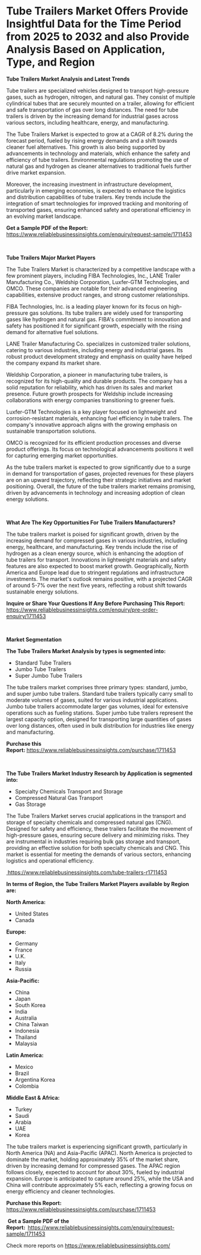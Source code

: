 <p><h1>Tube Trailers Market Offers Provide Insightful Data for the Time Period from 2025 to 2032 and also Provide Analysis Based on Application, Type, and Region</h1></p><p><strong>Tube Trailers Market Analysis and Latest Trends</strong></p>
<p><p>Tube trailers are specialized vehicles designed to transport high-pressure gases, such as hydrogen, nitrogen, and natural gas. They consist of multiple cylindrical tubes that are securely mounted on a trailer, allowing for efficient and safe transportation of gas over long distances. The need for tube trailers is driven by the increasing demand for industrial gases across various sectors, including healthcare, energy, and manufacturing.</p><p>The Tube Trailers Market is expected to grow at a CAGR of 8.2% during the forecast period, fueled by rising energy demands and a shift towards cleaner fuel alternatives. This growth is also being supported by advancements in technology and materials, which enhance the safety and efficiency of tube trailers. Environmental regulations promoting the use of natural gas and hydrogen as cleaner alternatives to traditional fuels further drive market expansion. </p><p>Moreover, the increasing investment in infrastructure development, particularly in emerging economies, is expected to enhance the logistics and distribution capabilities of tube trailers. Key trends include the integration of smart technologies for improved tracking and monitoring of transported gases, ensuring enhanced safety and operational efficiency in an evolving market landscape.</p></p>
<p><strong>Get a Sample PDF of the Report:&nbsp;</strong> <a href="https://www.reliablebusinessinsights.com/enquiry/request-sample/1711453?utm_campaign=96&utm_medium=2&utm_source=Github&utm_content=ia&utm_term=10012025&utm_id=tube-trailers">https://www.reliablebusinessinsights.com/enquiry/request-sample/1711453</a></p>
<p>&nbsp;</p>
<p><strong>Tube Trailers Major Market Players</strong></p>
<p><p>The Tube Trailers Market is characterized by a competitive landscape with a few prominent players, including FIBA Technologies, Inc., LANE Trailer Manufacturing Co., Weldship Corporation, Luxfer-GTM Technologies, and OMCO. These companies are notable for their advanced engineering capabilities, extensive product ranges, and strong customer relationships.</p><p>FIBA Technologies, Inc. is a leading player known for its focus on high-pressure gas solutions. Its tube trailers are widely used for transporting gases like hydrogen and natural gas. FIBA's commitment to innovation and safety has positioned it for significant growth, especially with the rising demand for alternative fuel solutions. </p><p>LANE Trailer Manufacturing Co. specializes in customized trailer solutions, catering to various industries, including energy and industrial gases. Its robust product development strategy and emphasis on quality have helped the company expand its market share. </p><p>Weldship Corporation, a pioneer in manufacturing tube trailers, is recognized for its high-quality and durable products. The company has a solid reputation for reliability, which has driven its sales and market presence. Future growth prospects for Weldship include increasing collaborations with energy companies transitioning to greener fuels.</p><p>Luxfer-GTM Technologies is a key player focused on lightweight and corrosion-resistant materials, enhancing fuel efficiency in tube trailers. The company's innovative approach aligns with the growing emphasis on sustainable transportation solutions.</p><p>OMCO is recognized for its efficient production processes and diverse product offerings. Its focus on technological advancements positions it well for capturing emerging market opportunities.</p><p>As the tube trailers market is expected to grow significantly due to a surge in demand for transportation of gases, projected revenues for these players are on an upward trajectory, reflecting their strategic initiatives and market positioning. Overall, the future of the tube trailers market remains promising, driven by advancements in technology and increasing adoption of clean energy solutions.</p></p>
<p>&nbsp;</p>
<p><strong>What Are The Key Opportunities For Tube Trailers Manufacturers?</strong></p>
<p><p>The tube trailers market is poised for significant growth, driven by the increasing demand for compressed gases in various industries, including energy, healthcare, and manufacturing. Key trends include the rise of hydrogen as a clean energy source, which is enhancing the adoption of tube trailers for transport. Innovations in lightweight materials and safety features are also expected to boost market growth. Geographically, North America and Europe lead due to stringent regulations and infrastructure investments. The market's outlook remains positive, with a projected CAGR of around 5-7% over the next five years, reflecting a robust shift towards sustainable energy solutions.</p></p>
<p><strong>Inquire or Share Your Questions If Any Before Purchasing This Report:</strong> <a href="https://www.reliablebusinessinsights.com/enquiry/pre-order-enquiry/1711453?utm_campaign=96&utm_medium=2&utm_source=Github&utm_content=ia&utm_term=10012025&utm_id=tube-trailers">https://www.reliablebusinessinsights.com/enquiry/pre-order-enquiry/1711453</a></p>
<p>&nbsp;</p>
<p><strong>Market Segmentation</strong></p>
<p><strong>The Tube Trailers Market Analysis by types is segmented into:</strong></p>
<p><ul><li>Standard Tube Trailers</li><li>Jumbo Tube Trailers</li><li>Super Jumbo Tube Trailers</li></ul></p>
<p><p>The tube trailers market comprises three primary types: standard, jumbo, and super jumbo tube trailers. Standard tube trailers typically carry small to moderate volumes of gases, suited for various industrial applications. Jumbo tube trailers accommodate larger gas volumes, ideal for extensive operations such as fueling stations. Super jumbo tube trailers represent the largest capacity option, designed for transporting large quantities of gases over long distances, often used in bulk distribution for industries like energy and manufacturing.</p></p>
<p><strong>Purchase this Report:&nbsp;</strong><a href="https://www.reliablebusinessinsights.com/purchase/1711453?utm_campaign=96&utm_medium=2&utm_source=Github&utm_content=ia&utm_term=10012025&utm_id=tube-trailers">https://www.reliablebusinessinsights.com/purchase/1711453</a></p>
<p>&nbsp;</p>
<p><strong>The Tube Trailers Market Industry Research by Application is segmented into:</strong></p>
<p><ul><li>Specialty Chemicals Transport and Storage</li><li>Compressed Natural Gas Transport</li><li>Gas Storage</li></ul></p>
<p><p>The Tube Trailers Market serves crucial applications in the transport and storage of specialty chemicals and compressed natural gas (CNG). Designed for safety and efficiency, these trailers facilitate the movement of high-pressure gases, ensuring secure delivery and minimizing risks. They are instrumental in industries requiring bulk gas storage and transport, providing an effective solution for both specialty chemicals and CNG. This market is essential for meeting the demands of various sectors, enhancing logistics and operational efficiency.</p></p>
<p><a href="https://www.reliablebusinessinsights.com/tube-trailers-r1711453?utm_campaign=96&utm_medium=2&utm_source=Github&utm_content=ia&utm_term=10012025&utm_id=tube-trailers">&nbsp;https://www.reliablebusinessinsights.com/tube-trailers-r1711453</a></p>
<p><strong>In terms of Region, the Tube Trailers Market Players available by Region are:</strong></p>
<p>
    <p> <strong> North America: </strong>
        <ul>
            <li>United States</li>
            <li>Canada</li>
        </ul>
        </p> 
    <p> <strong> Europe: </strong>
        <ul>
            <li>Germany</li>
            <li>France</li>
            <li>U.K.</li>
            <li>Italy</li>
            <li>Russia</li>
        </ul>
        </p> 
    <p> <strong> Asia-Pacific: </strong>
        <ul>
            <li>China</li>
            <li>Japan</li>
            <li>South Korea</li>
            <li>India</li>
            <li>Australia</li>
            <li>China Taiwan</li>
            <li>Indonesia</li>
            <li>Thailand</li>
            <li>Malaysia</li>
        </ul>
        </p> 
    <p> <strong> Latin America: </strong>
        <ul>
            <li>Mexico</li>
            <li>Brazil</li>
            <li>Argentina Korea</li>
            <li>Colombia</li>
        </ul>
        </p> 
    <p> <strong> Middle East & Africa: </strong>
        <ul>
            <li>Turkey</li>
            <li>Saudi</li>
            <li>Arabia</li>
            <li>UAE</li>
            <li>Korea</li>
        </ul>
    </p>
    </p>
<p><p>The tube trailers market is experiencing significant growth, particularly in North America (NA) and Asia-Pacific (APAC). North America is projected to dominate the market, holding approximately 35% of the market share, driven by increasing demand for compressed gases. The APAC region follows closely, expected to account for about 30%, fueled by industrial expansion. Europe is anticipated to capture around 25%, while the USA and China will contribute approximately 5% each, reflecting a growing focus on energy efficiency and cleaner technologies.</p></p>
<p><strong>Purchase this Report: </strong><a href="https://www.reliablebusinessinsights.com/purchase/1711453?utm_campaign=96&utm_medium=2&utm_source=Github&utm_content=ia&utm_term=10012025&utm_id=tube-trailers">https://www.reliablebusinessinsights.com/purchase/1711453</a></p>
<p>&nbsp;<strong>Get a Sample PDF of the Report:&nbsp;&nbsp;</strong><a href="https://www.reliablebusinessinsights.com/enquiry/request-sample/1711453?utm_campaign=96&utm_medium=2&utm_source=Github&utm_content=ia&utm_term=10012025&utm_id=tube-trailers">https://www.reliablebusinessinsights.com/enquiry/request-sample/1711453</a></p>
<p><strong></strong></p>
<p>Check more reports on <a href="https://www.reliablebusinessinsights.com/?utm_campaign=96&utm_medium=2&utm_source=Github&utm_content=ia&utm_term=10012025&utm_id=tube-trailers">https://www.reliablebusinessinsights.com/</a></p>